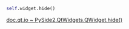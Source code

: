 ```python
self.widget.hide()
```
[doc.qt.io ~ PySide2.QtWidgets.QWidget.hide()](https://doc.qt.io/qtforpython/PySide2/QtWidgets/QWidget.html#PySide2.QtWidgets.PySide2.QtWidgets.QWidget.hide)
